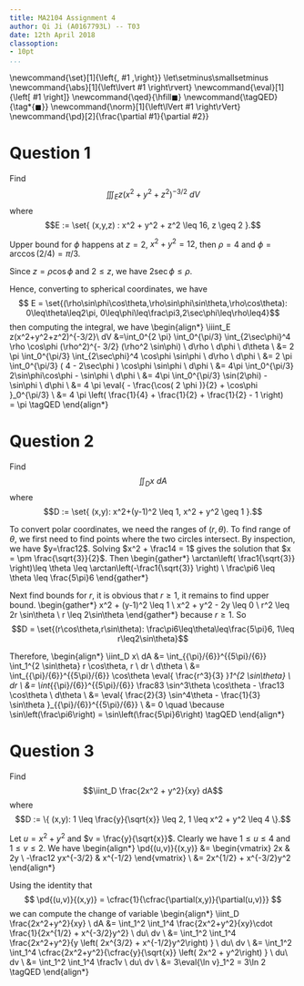 ```yaml
---
title: MA2104 Assignment 4
author: Qi Ji (A0167793L) -- T03
date: 12th April 2018
classoption:
- 10pt
...
```


\newcommand{\set}[1]{\left\{\, #1 \,\right\}}
\let\setminus\smallsetminus
\newcommand{\abs}[1]{\left\lvert #1 \right\rvert}
\newcommand{\eval}[1]{\left[ #1 \right]}
\newcommand{\qed}{\hfill$\blacksquare$}
\newcommand{\tagQED}{\tag*{$\blacksquare$}}
\newcommand{\norm}[1]{\left\lVert #1 \right\rVert}
\newcommand{\pd}[2]{\frac{\partial #1}{\partial #2}}

<!---
Originally typeset in $\LaTeX$ by Tee Ming Hong.
-->

Question 1
==========
Find
$$\iiint_E z(x^2+y^2+z^2)^{- 3/2} \ dV$$ where
$$E := \set{ (x,y,z) : x^2 + y^2 + z^2 \leq 16, z \geq 2 }.$$

Upper bound for $\phi$ happens at $z=2$, $x^2 + y^2 = 12$,
then $\rho = 4$ and
$\phi = \arccos( 2/4 ) = \pi/3$.

Since $z = \rho \cos\phi$ and $2 \leq z$, we have $2\sec\phi \leq \rho$.

Hence, converting to spherical coordinates, we have
$$ E = \set{(\rho\sin\phi\cos\theta,\rho\sin\phi\sin\theta,\rho\cos\theta):
0\leq\theta\leq2\pi, 0\leq\phi\leq\frac\pi3,2\sec\phi\leq\rho\leq4}$$
then computing the integral, we have
\begin{align*}
    \iiint_E z(x^2+y^2+z^2)^{-3/2}\ dV
    &=\int_0^{2 \pi} \int_0^{\pi/3} \int_{2\sec\phi}^4 \rho \cos\phi (\rho^2)^{- 3/2} (\rho^2 \sin\phi) \ d\rho \ d\phi \ d\theta  \\
    &= 2 \pi \int_0^{\pi/3} \int_{2\sec\phi}^4 \cos\phi \sin\phi \ d\rho \ d\phi  \\
    &= 2 \pi \int_0^{\pi/3} ( 4 - 2\sec\phi ) \cos\phi \sin\phi \ d\phi \\
    &= 4\pi \int_0^{\pi/3} 2\sin\phi\cos\phi - \sin\phi \ d\phi \\
    &= 4\pi \int_0^{\pi/3} \sin(2\phi) - \sin\phi \ d\phi \\
    &= 4 \pi \eval{ - \frac{\cos( 2 \phi )}{2} + \cos\phi }_0^{\pi/3}  \\
    &= 4 \pi \left( \frac{1}{4} + \frac{1}{2} + \frac{1}{2} - 1 \right)  
    = \pi
    \tagQED
\end{align*}

Question 2
==========
Find
$$\iint_D x \ dA$$ where
$$D := \set{ (x,y): x^2+(y-1)^2 \leq 1,  x^2 + y^2 \geq 1 }.$$

To convert polar coordinates, we need the ranges of $(r,\theta)$.
To find range of $\theta$, we first need to find points where the two circles intersect.
By inspection, we have $y=\frac12$.
Solving $x^2 + \frac14 = 1$ gives the solution that $x = \pm \frac{\sqrt{3}}{2}$.
Then
\begin{gather*}
    \arctan\left( \frac1{\sqrt{3}} \right)\leq \theta \leq \arctan\left(-\frac1{\sqrt{3}} \right)   \\
    \frac\pi6 \leq \theta \leq \frac{5\pi}6
\end{gather*}

Next find bounds for $r$, it is obvious that $r \geq 1$, it remains to find upper bound.
\begin{gather*}
    x^2 + (y-1)^2 \leq 1    \\
    x^2 + y^2 - 2y \leq 0   \\
    r^2 \leq 2r \sin\theta  \\
    r \leq 2\sin\theta
\end{gather*}
because $r\geq 1$. So
$$D = \set{(r\cos\theta,r\sin\theta): \frac\pi6\leq\theta\leq\frac{5\pi}6, 1\leq r\leq2\sin\theta}$$

Therefore,
\begin{align*}
    \iint_D x\ dA
    &= \int_{{\pi}/{6}}^{{5\pi}/{6}} \int_1^{2 \sin\theta} r \cos\theta\, r \ dr \ d\theta   \\
    &=  \int_{{\pi}/{6}}^{{5\pi}/{6}} \cos\theta \eval{ \frac{r^3}{3} }_1^{2 \sin\theta} \ dr \\
    &= \int_{{\pi}/{6}}^{{5\pi}/{6}}
        \frac83 \sin^3\theta \cos\theta - \frac13 \cos\theta \ d\theta \\
    &= \eval{ \frac{2}{3} \sin^4\theta - \frac{1}{3} \sin\theta }_{{\pi}/{6}}^{{5\pi}/{6}} \\
    &= 0 \quad \because \sin\left(\frac\pi6\right) = \sin\left(\frac{5\pi}6\right)
    \tagQED
\end{align*}

Question 3
==========
Find
$$\iint_D \frac{2x^2 + y^2}{xy} dA$$
where
$$D := \{ (x,y): 1 \leq \frac{y}{\sqrt{x}} \leq 2,
    1 \leq x^2 + y^2 \leq 4 \}.$$

Let $u = x^2 + y^2$ and $v = \frac{y}{\sqrt{x}}$.
Clearly we have $1\leq u\leq4$ and $1\leq v\leq 2$.
We have
\begin{align*}
    \pd{(u,v)}{(x,y)} &= \begin{vmatrix}
        2x & 2y \\
        -\frac12 yx^{-3/2} & x^{-1/2}
    \end{vmatrix}   \\
    &= 2x^{1/2} + x^{-3/2}y^2
\end{align*}

Using the identity that
$$ \pd{(u,v)}{(x,y)} = \cfrac{1}{\cfrac{\partial(x,y)}{\partial(u,v)}} $$
we can compute the change of variable
\begin{align*}
    \iint_D \frac{2x^2+y^2}{xy} \ dA
    &= \int_1^2 \int_1^4 \frac{2x^2+y^2}{xy}\cdot \frac{1}{2x^{1/2} + x^{-3/2}y^2}  \ du\ dv \\
    &= \int_1^2 \int_1^4 \frac{2x^2+y^2}{y \left( 2x^{3/2} + x^{-1/2}y^2\right) }  \ du\ dv \\
    &= \int_1^2 \int_1^4 \cfrac{2x^2+y^2}{\cfrac{y}{\sqrt{x}} \left( 2x^2 + y^2\right) }  \ du\ dv \\
    &= \int_1^2 \int_1^4 \frac1v \ du\ dv   \\
    &= 3\eval{\ln v}_1^2 = 3\ln 2 \tagQED
\end{align*}
